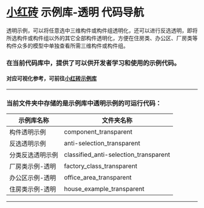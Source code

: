 # [小红砖](www.bos.xyz) 示例库-透明 代码导航


透明示例，可以将任意选中三维构件或构件组透明化，还可以进行反选透明，即将所选构件或构件组以外的其它全部构件透明化，方便在住房类、办公区、厂房类等构件众多的模型中单独查看所需三维构件或构件组。

### 在当前代码库中，提供了可以供开发者学习和使用的示例代码。

#### 对应可视化参考，可前往[小红砖示例库](https://www.bos.xyz/examples/)

---

### 当前文件夹中存储的是示例库中透明示例的可运行代码：

示例库名称 | 文件夹名称 
------------ | ------------- 
构件透明示例 | component_transparent
反选透明示例 | anti-selection_transparent
分类反选透明示例 | classified_anti-selection_transparent
厂房类示例-透明 | factory_class_transparent
办公区示例-透明 | office_area_transparent
住房类示例-透明 | house_example_transparent

---
